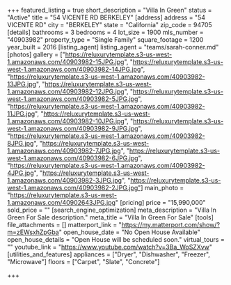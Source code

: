 +++
featured_listing = true
short_description = "Villa In Green"
status = "Active"
title = "54 VICENTE RD BERKELEY"
[address]
address = "54 VICENTE RD"
city = "BERKELEY"
state = "California"
zip_code = 94705
[details]
bathrooms = 3
bedrooms = 4
lot_size = 1900
mls_number = "40903982"
property_type = "Single Family"
square_footage = 1200
year_built = 2016
[listing_agent]
listing_agent = "teams/sarah-conner.md"
[photos]
gallery = ["https://reluxurytemplate.s3-us-west-1.amazonaws.com/40903982-15JPG.jpg", "https://reluxurytemplate.s3-us-west-1.amazonaws.com/40903982-14JPG.jpg", "https://reluxurytemplate.s3-us-west-1.amazonaws.com/40903982-13JPG.jpg", "https://reluxurytemplate.s3-us-west-1.amazonaws.com/40903982-12JPG.jpg", "https://reluxurytemplate.s3-us-west-1.amazonaws.com/40903982-5JPG.jpg", "https://reluxurytemplate.s3-us-west-1.amazonaws.com/40903982-11JPG.jpg", "https://reluxurytemplate.s3-us-west-1.amazonaws.com/40903982-10JPG.jpg", "https://reluxurytemplate.s3-us-west-1.amazonaws.com/40903982-9JPG.jpg", "https://reluxurytemplate.s3-us-west-1.amazonaws.com/40903982-8JPG.jpg", "https://reluxurytemplate.s3-us-west-1.amazonaws.com/40903982-7JPG.jpg", "https://reluxurytemplate.s3-us-west-1.amazonaws.com/40903982-6JPG.jpg", "https://reluxurytemplate.s3-us-west-1.amazonaws.com/40903982-4JPG.jpg", "https://reluxurytemplate.s3-us-west-1.amazonaws.com/40903982-3JPG.jpg", "https://reluxurytemplate.s3-us-west-1.amazonaws.com/40903982-2JPG.jpg"]
main_photo = "https://reluxurytemplate.s3-us-west-1.amazonaws.com/40902643JPG.jpg"
[pricing]
price = "15,990,000"
sold_price = ""
[search_engine_optimization]
meta_description = "Villa In Green For Sale description."
meta_title = "Villa In Green For Sale"
[tools]
file_attachments = []
matterport_link = "https://my.matterport.com/show/?m=zEWsxhZpGba"
open_house_date = "No Open House Available"
open_house_details = "Open House will be scheduled soon."
virtual_tours = ""
youtube_link = "https://www.youtube.com/watch?v=3Ba_WoSZXvw"
[utilities_and_features]
appliances = ["Dryer", "Dishwasher", "Freezer", "Microwave"]
floors = ["Carpet", "Slate", "Concrete"]

+++

